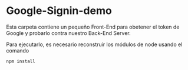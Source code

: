# Google-Signin-demo

Esta carpeta contiene un pequeño Front-End para obetener el token de Google y probarlo contra nuestro Back-End Server.

Para ejecutarlo, es necesario reconstruir los módulos de node usando el comando

```
npm install
```